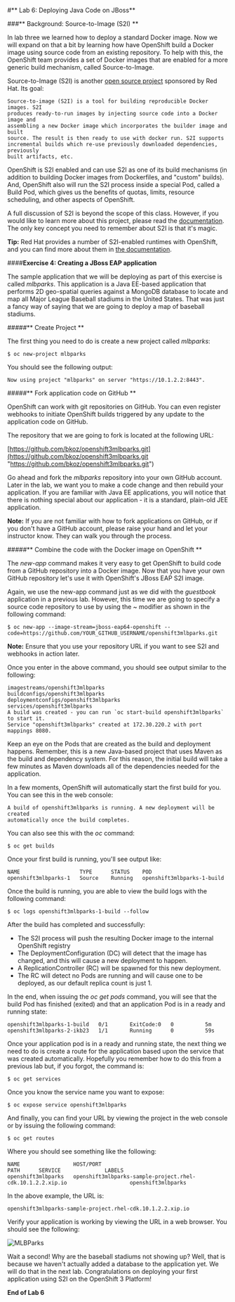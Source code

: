 #** Lab 6: Deploying Java Code on JBoss**

###** Background: Source-to-Image (S2I) **

In lab three we learned how to deploy a standard Docker image. Now we will
expand on that a bit by learning how have OpenShift build a Docker image using
source code from an existing repository. To help with this, the OpenShift team
provides a set of Docker images that are enabled for a more generic build
mechanism, called Source-to-Image.

Source-to-Image (S2I) is another [open source
project](https://github.com/openshift/source-to-image) sponsored by Red Hat. Its
goal:

    Source-to-image (S2I) is a tool for building reproducible Docker images. S2I
    produces ready-to-run images by injecting source code into a Docker image and
    assembling a new Docker image which incorporates the builder image and built
    source. The result is then ready to use with docker run. S2I supports
    incremental builds which re-use previously downloaded dependencies, previously
    built artifacts, etc.

OpenShift is S2I enabled and can use S2I as one of its build mechanisms (in
addition to building Docker images from Dockerfiles, and "custom" builds). And,
OpenShift also will run the S2I process inside a special Pod, called a Build
Pod, which gives us the benefits of quotas, limits, resource scheduling, and
other aspects of OpenShift.

A full discussion of S2I is beyond the scope of this class.  However, if you
would like to learn more about this project, please read the
[documentation](https://github.com/openshift/source-to-image/blob/master/README.md
"documentation").  The only key concept you need to remember about S2I is that
it's magic. 

**Tip:** Red Hat provides a number of S2I-enabled runtimes with OpenShift, and
you can find more about them in [the
documentation](https://docs.openshift.com/enterprise/3.0/using_images/s2i_images/overview.html).

####**Exercise 4: Creating a JBoss EAP application**

The sample application that we will be deploying as part of this exercise is
called *mlbparks*.  This application is a Java EE-based application that
performs 2D geo-spatial queries against a MongoDB database to locate and map all
Major League Baseball stadiums in the United States. That was just a fancy way
of saying that we are going to deploy a map of baseball stadiums.

#####** Create Project **

The first thing you need to do is create a new project called *mlbparks*:

    $ oc new-project mlbparks

You should see the following output:

	Now using project "mlbparks" on server "https://10.1.2.2:8443".

#####** Fork application code on GitHub **

OpenShift can work with git repositories on GitHub. You can even register
webhooks to initiate OpenShift builds triggered by any update to the application
code on GitHub. 

The repository that we are going to fork is located at the following URL:

[https://github.com/bkoz/openshift3mlbparks.git](https://github.com/bkoz/openshift3mlbparks.git "https://github.com/bkoz/openshift3mlbparks.git")

Go ahead and fork the *mlbparks* repository into your own GitHub account. Later
in the lab, we want you to make a code change and then rebuild your application.
If you are familiar with Java EE applications, you will notice that there is
nothing special about our application - it is a standard, plain-old JEE
application.

**Note:** If you are not familiar with how to fork applications on GitHub, or if
you don't have a GitHub account, please raise your hand and let your instructor
know.  They can walk you through the process.

#####** Combine the code with the Docker image on OpenShift **

The *new-app* command makes it very easy to get OpenShift to build code from a
GitHub repository into a Docker image.  Now that you have your own GitHub
repository let's use it with OpenShift's JBoss EAP S2I image. 

Again, we use the new-app command just as we did with the *guestbook*
application in a previous lab. However, this time we are going to specify a
source code repository to use by using the ~ modifier as shown in the following
command:

	$ oc new-app --image-stream=jboss-eap64-openshift --code=https://github.com/YOUR_GITHUB_USERNAME/openshift3mlbparks.git

**Note:** Ensure that you use your repository URL if you want to see S2I and
webhooks in action later.

Once you enter in the above command, you should see output similar to the following:

	imagestreams/openshift3mlbparks
	buildconfigs/openshift3mlbparks
	deploymentconfigs/openshift3mlbparks
	services/openshift3mlbparks
	A build was created - you can run `oc start-build openshift3mlbparks` to start it.
	Service "openshift3mlbparks" created at 172.30.220.2 with port mappings 8080.

Keep an eye on the Pods that are created as the build and deployment happens.
Remember, this is a new Java-based project that uses Maven as the build and
dependency system.  For this reason, the initial build will take a few minutes
as Maven downloads all of the dependencies needed for the application.

In a few moments, OpenShift will automatically start the first build for you.
You can see this in the web console:

    A build of openshift3mlbparks is running. A new deployment will be created
    automatically once the build completes.

You can also see this with the *oc* command:

    $ oc get builds

Once your first build is running, you'll see output like:

    NAME                   TYPE      STATUS    POD
    openshift3mlbparks-1   Source    Running   openshift3mlbparks-1-build

Once the build is running, you are able to view the build logs with the following
command:

	$ oc logs openshift3mlbparks-1-build --follow

After the build has completed and successfully:

* The S2I process will push the resulting Docker image to the internal OpenShift registry
* The DeploymentConfiguration (DC) will detect that the image has changed, and this
  will cause a new deployment to happen.
* A ReplicationController (RC) will be spawned for this new deployment. 
* The RC will detect no Pods are running and will cause one to be deployed, as
    our default replica count is just 1.

In the end, when issuing the *oc get pods* command, you will see that the build Pod
has finished (exited) and that an application Pod is in a ready and running state:

	openshift3mlbparks-1-build   0/1       ExitCode:0   0          5m
	openshift3mlbparks-2-ikb23   1/1       Running      0          59s

Once your application pod is in a ready and running state, the next thing we
need to do is create a route for the application based upon the service that was
created automatically.  Hopefully you remember how to do this from a previous
lab but, if you forgot, the command is:

	$ oc get services

Once you know the service name you want to expose:

	$ oc expose service openshift3mlbparks

And finally, you can find your URL by viewing the project in the web console or by issuing the following command:

	$ oc get routes

Where you should see something like the following:

	NAME                 HOST/PORT                                                           PATH      SERVICE              LABELS
	openshift3mlbparks   openshift3mlbparks-sample-project.rhel-cdk.10.1.2.2.xip.io                    openshift3mlbparks

In the above example, the URL is:

	openshift3mlbparks-sample-project.rhel-cdk.10.1.2.2.xip.io

Verify your application is working by viewing the URL in a web browser.  You should see the following:

![MLBParks](http://training.runcloudrun.com/images/roadshow/mlbparks1.png)


Wait a second!  Why are the baseball stadiums not showing up?  Well, that is
because we haven't actually added a database to the application yet.  We will do
that in the next lab. Congratulations on deploying your first application
using S2I on the OpenShift 3 Platform!

**End of Lab 6**
